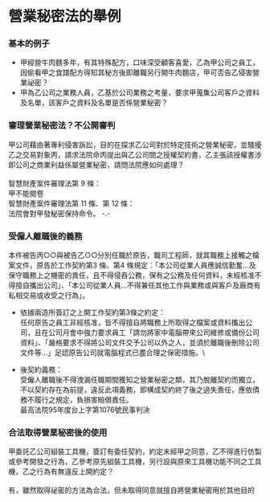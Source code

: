 # 營業秘密法的舉例

### 基本的例子

* 甲經營牛肉麵多年，有其特殊配方，口味深受顧客喜愛，乙為甲公司之員工，因偷看甲之食譜配方得知其秘方後即離職另行開牛肉麵店，甲可否告乙侵害營業祕密？
* 甲為乙公司之業務人員，乙基於公司業務之考量，要求甲蒐集公司客戶之資料及名單，該客戶之資料及名單是否係營業秘密？

### 審理營業秘密法？不公開審判

甲公司藉由著專利侵害訴訟，目的在探求乙公司對於特定技術之營業秘密，並騷擾乙之交易對象丙，請求法院命丙提出與乙公司間之授權契約書，乙主張該授權書涉即公司之商業利益係屬營業秘密，請問法院應如何處理？\
\
智慧財產案件審理法第 9 條：\
甲不能閱卷\
智慧財產案件審理法第 11 條、第 12 條：\
法院會對甲發秘密保持命令。 -.-

### 受僱人離職後的義務

本件被告丙○○與被告乙○○分別任職於原告，職司工程師，就其職務上接觸之檔案文件，原告於工作契約第3 條、第4 條規定：「本公司從業人員應誠信勤奮…及保守職務上之機密的責任，且不得侵吞公務，保有之公務及任何資料，未經核准不得擅自攜出公司」、「本公司從業人員…不得兼任其他工作與業務或與客戶及廠商有私相交易或收受之行為」。

* 依據兩造所簽訂之上開工作契約第3條之約定：\
  任何原告之員工非經核准，皆不得擅自將職務上所取得之檔案或資料攜出公司，且在公司月會中強力要求員工「請勿將家中電腦帶來公司維修或備份公司資料」、「嚴格要求不得將公司文件交予公司以外之人，並須於離職後刪除公司文件等…」足認原告公司就電腦程式已盡合理之保密措施。\

* 後契約義務：\
  受僱人離職後不得洩漏任職期間獲知之營業秘密之類，其乃脫離契約而獨立，不以契約存在為前提，違反此項義務，即構成契約終了後之過失責任，應依債務不履行之規定，負損害賠償責任。\
  最高法院95年度台上字第1076號民事判決

### 合法取得營業秘密後的使用

甲委託乙公司組裝工具機，簽訂有委任契約，約定未經甲之同意，乙不得進行仿製或參考開發之行為，乙參考原先組裝工具機，另行設與原來工具機功能不同之工具機，乙之行為有無違反上開約定？\
\
有，雖然取得祕密的方法為合法，但未取得同意就擅自將營業秘密用於其他目的
